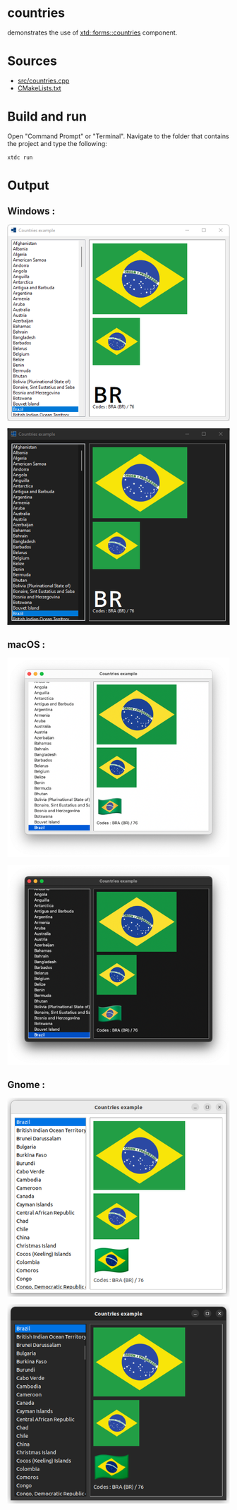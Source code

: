 # countries

demonstrates the use of [xtd::forms::countries](https://gammasoft71.github.io/xtd/reference_guides/latest/classxtd_1_1forms_1_1countries.html) component.

# Sources

* [src/countries.cpp](src/countries.cpp)
* [CMakeLists.txt](CMakeLists.txt)

# Build and run

Open "Command Prompt" or "Terminal". Navigate to the folder that contains the project and type the following:

```shell
xtdc run
```

# Output

## Windows :

![Screenshot](../../../../docs/pictures/examples/countries_w.png)

![Screenshot](../../../../docs/pictures/examples/countries_wd.png)

## macOS :

![Screenshot](../../../../docs/pictures/examples/countries_m.png)

![Screenshot](../../../../docs/pictures/examples/countries_md.png)

## Gnome :

![Screenshot](../../../../docs/pictures/examples/countries_g.png)

![Screenshot](../../../../docs/pictures/examples/countries_gd.png)

